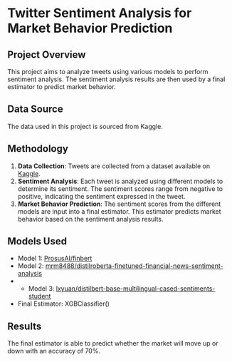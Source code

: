 # Twitter Sentiment Analysis for Market Behavior Prediction

## Project Overview
This project aims to analyze tweets using various models to perform sentiment analysis. The sentiment analysis results are then used by a final estimator to predict market behavior.

## Data Source
The data used in this project is sourced from Kaggle.

## Methodology
1. **Data Collection**: Tweets are collected from a dataset available on [Kaggle](https://www.kaggle.com/datasets/kaushiksuresh147/bitcoin-tweets). 
2. **Sentiment Analysis**: Each tweet is analyzed using different models to determine its sentiment. The sentiment scores range from negative to positive, indicating the sentiment expressed in the tweet.
3. **Market Behavior Prediction**: The sentiment scores from the different models are input into a final estimator. This estimator predicts market behavior based on the sentiment analysis results.

## Models Used
- Model 1: [ProsusAI/finbert](https://huggingface.co/ProsusAI/finbert)
- Model 2: [mrm8488/distilroberta-finetuned-financial-news-sentiment-analysis](https://huggingface.co/mrm8488/distilroberta-finetuned-financial-news-sentiment-analysis)
- - Model 3: [lxyuan/distilbert-base-multilingual-cased-sentiments-student](https://huggingface.co/lxyuan/distilbert-base-multilingual-cased-sentiments-student)
- Final Estimator: XGBClassifier()

## Results
The final estimator is able to predict whether the market will move up or down with an accuracy of 70%.
